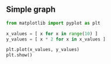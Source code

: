 
```toc
```

## Simple graph
```python
from matplotlib import pyplot as plt

x_values = [ x for x in range(10) ]
y_values = [ x * 2 for x in x_values ]

plt.plot(x_values, y_values)
plt.show()
```




